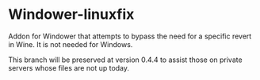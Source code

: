 # Windower-linuxfix
Addon for Windower that attempts to bypass the need for a specific revert in Wine. It is not needed for Windows.

This branch will be preserved at version 0.4.4 to assist those on private servers whose files are not up today. 

